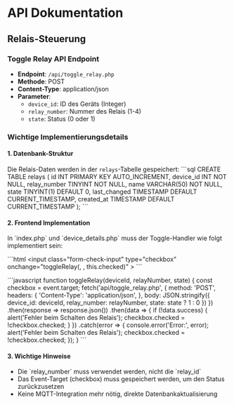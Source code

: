 # API Dokumentation

## Relais-Steuerung

### Toggle Relay API Endpoint
- **Endpoint**: `/api/toggle_relay.php`
- **Methode**: POST
- **Content-Type**: application/json
- **Parameter**:
  - `device_id`: ID des Geräts (Integer)
  - `relay_number`: Nummer des Relais (1-4)
  - `state`: Status (0 oder 1)

### Wichtige Implementierungsdetails

#### 1. Datenbank-Struktur
Die Relais-Daten werden in der `relays`-Tabelle gespeichert:
\`\`\`sql
CREATE TABLE relays (
    id INT PRIMARY KEY AUTO_INCREMENT,
    device_id INT NOT NULL,
    relay_number TINYINT NOT NULL,
    name VARCHAR(50) NOT NULL,
    state TINYINT(1) DEFAULT 0,
    last_changed TIMESTAMP DEFAULT CURRENT_TIMESTAMP,
    created_at TIMESTAMP DEFAULT CURRENT_TIMESTAMP
);
\`\`\`

#### 2. Frontend Implementation
In \`index.php\` und \`device_details.php\` muss der Toggle-Handler wie folgt implementiert sein:

\`\`\`html
<input class="form-check-input" type="checkbox" 
       onchange="toggleRelay(<?= $device['id'] ?>, <?= $relay['relay_number'] ?>, this.checked)"
       <?= $relay['state'] ? 'checked' : '' ?>>
\`\`\`

\`\`\`javascript
function toggleRelay(deviceId, relayNumber, state) {
    const checkbox = event.target;
    fetch('api/toggle_relay.php', {
        method: 'POST',
        headers: {
            'Content-Type': 'application/json',
        },
        body: JSON.stringify({
            device_id: deviceId,
            relay_number: relayNumber,
            state: state ? 1 : 0
        })
    })
    .then(response => response.json())
    .then(data => {
        if (!data.success) {
            alert('Fehler beim Schalten des Relais');
            checkbox.checked = !checkbox.checked;
        }
    })
    .catch(error => {
        console.error('Error:', error);
        alert('Fehler beim Schalten des Relais');
        checkbox.checked = !checkbox.checked;
    });
}
\`\`\`

#### 3. Wichtige Hinweise
- Die \`relay_number\` muss verwendet werden, nicht die \`relay_id\`
- Das Event-Target (checkbox) muss gespeichert werden, um den Status zurückzusetzen
- Keine MQTT-Integration mehr nötig, direkte Datenbankaktualisierung

